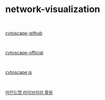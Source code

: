 # network-visualization

<br>

[cytoscape-github](https://github.com/cytoscape/cytoscape-tutorials/wiki)

<br>

[cytoscape-official](https://cytoscape.org/)

<br>

[cytoscape.js](https://js.cytoscape.org/#introduction/who-uses-cytoscape.js)


<br>

[마인드맵 라이브러리 활용](https://velog.io/@takeknowledge/%EC%83%9D%ED%99%9C%EC%BD%94%EB%94%A9-%EB%A7%88%EC%9D%B8%EB%93%9C%EB%A7%B5-cytoscape-%ED%99%9C%EC%9A%A9-%ED%94%84%EB%A1%9C%EC%A0%9D%ED%8A%B8-56k4in7315)
